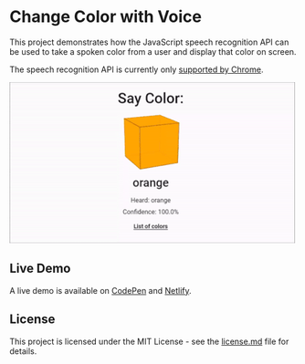 # Change Color with Voice
This project demonstrates how the JavaScript speech recognition API can be used to take a spoken color from a user and display that color on screen.

The speech recognition API is currently only [supported by Chrome](https://caniuse.com/#search=speech%20recognition).

![Change Color with Voice Demo](demo-gif.gif "Change Color with Voice Demo")

## Live Demo
A live demo is available on [CodePen](https://codepen.io/GeorgePark/pen/gKrVJe) and [Netlify](https://change-color-with-voice.netlify.app/).

## License
This project is licensed under the MIT License - see the [license.md](license.md) file for details.